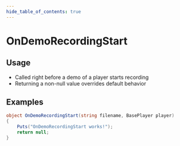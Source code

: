 ```yaml
---
hide_table_of_contents: true
---
```


# OnDemoRecordingStart

## Usage

* Called right before a demo of a player starts recording
* Returning a non-null value overrides default behavior

## Examples

```csharp title=""
object OnDemoRecordingStart(string filename, BasePlayer player)
{
    Puts("OnDemoRecordingStart works!");
    return null;
}
```
